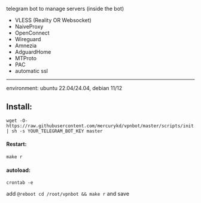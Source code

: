 telegram bot to manage servers (inside the bot)

- VLESS (Reality OR Websocket)
- NaiveProxy
- OpenConnect
- Wireguard
- Amnezia
- AdguardHome
- MTProto
- PAC
- automatic ssl

---
environment: ubuntu 22.04/24.04, debian 11/12

## Install:

```shell
wget -O- https://raw.githubusercontent.com/mercurykd/vpnbot/master/scripts/init.sh | sh -s YOUR_TELEGRAM_BOT_KEY master
```
#### Restart:
```shell
make r
```
#### autoload:
```shell
crontab -e
```
add `@reboot cd /root/vpnbot && make r` and save
